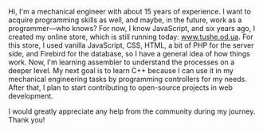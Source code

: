 Hi,
I'm a mechanical engineer with about 15 years of experience.
I want to acquire programming skills as well, and maybe, in the future, work as a programmer—who knows?
For now, I know JavaScript, and six years ago, I created my online store, which is still running today: www.tushe.od.ua.
For this store, I used vanilla JavaScript, CSS, HTML, a bit of PHP for the server side, and Firebird for the database, so I have a general idea of how things work.
Now, I'm learning assembler to understand the processes on a deeper level.
My next goal is to learn C++ because I can use it in my mechanical engineering tasks by programming controllers for my needs.
After that, I plan to start contributing to open-source projects in web development.

I would greatly appreciate any help from the community during my journey.
Thank you!

<!---
SokolovskyiK/SokolovskyiK is a ✨ special ✨ repository because its `README.md` (this file) appears on your GitHub profile.
You can click the Preview link to take a look at your changes.
--->
